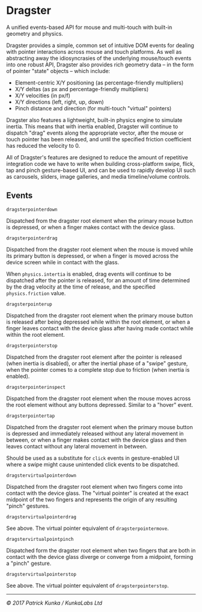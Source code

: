 # Dragster

A unified events-based API for mouse and multi-touch with built-in geometry and physics.

Dragster provides a simple, common set of intuitive DOM events for dealing with pointer interactions across mouse and touch platforms. As well as abstracting away the idiosyncrasies of the underlying mouse/touch events into one robust API, Dragster also provides rich geometry data – in the form of pointer "state" objects – which include:

- Element-centric X/Y positioning (as percentage-friendly multipliers)
- X/Y deltas (as px and percentage-friendly multipliers)
- X/Y velocities (in px/f)
- X/Y directions (left, right, up, down)
- Pinch distance and direction (for multi-touch "virtual" pointers)

Dragster also features a lightweight, built-in physics engine to simulate inertia. This means that with inertia enabled, Dragster will continue to dispatch "drag" events along the appropriate vector, after the mouse or touch pointer has been released, and until the specified friction coefficient has reduced the velocity to 0.

All of Dragster's features are designed to reduce the amount of repetitive integration code we have to write when building cross-platform swipe, flick, tap and pinch gesture-based UI, and can be used to rapidly develop UI such as carousels, sliders, image galleries, and media timeline/volume controls.

## Events

`dragsterpointerdown`

Dispatched from the dragster root element when the primary mouse button is depressed, or when a finger makes contact with the device glass.

`dragsterpointerdrag`

Dispatched from the dragster root element when the mouse is moved while its primary button is depressed, or when a finger is moved across the device screen while in contact with the glass.

When `physics.intertia` is enabled, drag events will continue to be dispatched after the pointer is released, for an amount of time determined by the drag velocity at the time of release, and the specified `physics.friction` value.

`dragsterpointerup`

Dispatched from the dragster root element when the primary mouse button is released after being depressed while within the root element, or when a finger leaves contact with the device glass after having made contact while within the root element.

`dragsterpointerstop`

Dispatched from the dragster root element after the pointer is released (when inertia is disabled), or after the inertial phase of a "swipe" gesture, when the pointer comes to a complete stop due to friction (when inertia is enabled).

`dragsterpointerinspect`

Dispatched from the dragster root element when the mouse moves across the root element without any buttons depressed. Similar to a "hover" event.

`dragsterpointertap`

Dispatched from the dragster root element when the primary mouse button is depressed and immediately released without any lateral movement in between, or when a finger makes contact with the device glass and then leaves contact without any lateral movement in between.

Should be used as a substitute for `click` events in gesture-enabled UI where a swipe might cause unintended click events to be dispatched.

`dragstervirtualpointerdown`

Dispatched from the dragster root element when two fingers come into contact with the device glass. The "virtual pointer" is created at the exact midpoint of the two fingers and represents the origin of any resulting "pinch" gestures.

`dragstervirtualpointerdrag`

See above. The virtual pointer equivalent of `dragsterpointermove`.

`dragstervirtualpointpinch`

Dispatched form the dragster root element when two fingers that are both in contact with the device glass diverge or converge from a midpoint, forming a "pinch" gesture.

`dragstervirtualpointerstop`

See above. The virtual pointer equivalent of `dragsterpointerstop`.

---
*&copy; 2017 Patrick Kunka / KunkaLabs Ltd*
